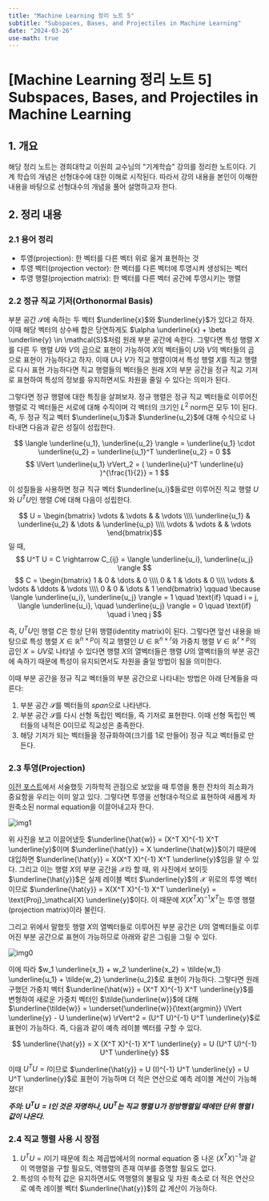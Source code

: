 ```yaml
---
title: "Machine Learning 정리 노트 5"
subtitle: "Subspaces, Bases, and Projectiles in Machine Learning"
date: "2024-03-26"
use-math: true
---
```


# [Machine Learning 정리 노트 5] Subspaces, Bases, and Projectiles in Machine Learning

## 1. 개요

해당 정리 노트는 경희대학교 이원희 교수님의 "기계학습" 강의를 정리한 노트이다. 기계 학습의 개념은 선형대수에 대한 이해로 시작된다. 따라서 강의 내용을 본인이 이해한 내용을 바탕으로 선형대수의 개념을 풀어 설명하고자 한다.

## 2. 정리 내용

### 2.1 용어 정리

- 투영(projection): 한 벡터를 다른 벡터 위로 옮겨 표현하는 것
- 투영 벡터(projection vector): 한 벡터를 다른 벡터에 투영시켜 생성되는 벡터
- 투영 행렬(projection matrix): 한 벡터를 다른 벡터 공간에 투영시키는 행렬

### 2.2 정규 직교 기저(Orthonormal Basis)

부분 공간 $\mathcal{S}$에 속하는 두 벡터 $\underline{x}$와 $\underline{y}$가 있다고 하자. 이때 해당 벡터의 상수배 합은 당연하게도 $\alpha \underline{x} + \beta \underline{y} \in \mathcal{S}$처럼 원래 부분 공간에 속한다. 그렇다면 특성 행렬 $X$를 다른 두 행렬 $U$와 $V$의 곱으로 표현이 가능하여 $X$의 벡터들이 $U$와 $V$의 벡터들의 곱으로 표현이 가능하다고 하자. 이때 $U$나 $V$가 직교 행렬이여서 특성 행렬 $X$를 직교 행렬로 다시 표현 가능하다면 직교 행렬들의 벡터들은 원래 $X$의 부분 공간을 정규 직교 기저로 표현하여 특성의 정보를 유지하면서도 차원을 줄일 수 있다는 의미가 된다.

그렇다면 정규 행렬에 대한 특징을 살펴보자. 정규 행렬은 정규 직교 벡터들로 이루어진 행렬로 각 벡터들은 서로에 대해 수직이며 각 벡터의 크기인 $L^2$ norm은 모두 1이 된다. 즉, 두 정규 직교 벡터 $\underline{u_1}$과 $\underline{u_2}$에 대해 수식으로 나타내면 다음과 같은 성질이 성립한다.

$$ \langle \underline{u_1}, \underline{u_2}  \rangle = \underline{u_1} \cdot \underline{u_2} = \underline{u_1}^T \underline{u_2} = 0 $$
$$ \lVert \underline{u_1} \rVert_2 = ( \underline{u}^T \underline{u} )^{\frac{1}{2}} = 1 $$

이 성질들을 사용하면 정규 직규 벡터 $\underline{u_i}$들로만 이루어진 직교 행렬 $U$와 $U^T U$인 행렬 $C$에 대해 다음이 성립한다.

$$ U = \begin{bmatrix} \vdots &  \vdots & & \vdots \\\\ \underline{u_1} & \underline{u_2} & \dots & \underline{u_p} \\\\ \vdots &  \vdots & & \vdots \end{bmatrix}$$일 때,
$$ U^T U = C \rightarrow C_{ij} = \langle \underline{u_i}, \underline{u_j} \rangle $$
$$ C = \begin{bmatrix} 1 & 0 & \dots & 0 \\\\ 0 & 1 & \dots & 0 \\\\ \vdots & \vdots & \ddots & \vdots \\\\ 0 & 0 & \dots & 1 \end{bmatrix} \qquad \because \langle \underline{u_i}, \underline{u_j} \rangle = 1 \quad \text{if} \quad i = j, \langle \underline{u_i}, \quad \underline{u_j} \rangle = 0 \quad \text{if} \quad i \neq j $$

즉, $U^T U$인 행렬 $C$은 항상 단위 행렬(identity matrix)이 된다. 그렇다면 앞선 내용을 바탕으로 특성 행렬 $X \in \mathbb{R}^{n \times p}$이 직교 행렬인 $U \in \mathbb{R}^{n \times r}$와 가중치 행렬 $V \in \mathbb{R}^{r \times p}$의 곱인 $X = UV$로 나타낼 수 있다면 행렬 $X$의 열벡터들은 행렬 $U$의 열벡터들의 부분 공간에 속하기 때문에 특성이 유지되면서도 차원을 줄일 방법이 됨을 의미한다.

이때 부분 공간을 정규 직교 벡터들의 부분 공간으로 나타내는 방법은 아래 단계들을 따른다:

1. 부분 공간 $\mathcal{S}$를 벡터들의 $span$으로 나타낸다.
2. 부분 공간 $\mathcal{S}$를 다시 선형 독립인 벡터들, 즉 기저로 표현한다. 이때 선형 독립인 벡터들의 내적은 0이므로 직교성은 충족한다.
3. 해당 기저가 되는 벡터들을 정규화하여(크기를 1로 만들어) 정규 직교 벡터들로 만든다.

### 2.3 투영(Projection)

[이전 포스트](https://yoonylim.github.io/posts/machine-learning/2024-03-14-machine-learning-2)에서 서술했듯 기하학적 관점으로 보았을 때 투영을 통한 잔차의 최소화가 중요함을 우리는 이미 알고 있다. 그렇다면 투영을 선형대수적으로 표현하여 새롭게 차원축소된 normal equation을 이끌어내고자 한다.

![img1](/images/machine-learning/20240314/img1.png)

위 사진을 보고 이끌어냈듯 $\underline{\hat{w}} = (X^T X)^{-1} X^T \underline{y}$이며 $\underline{\hat{y}} = X \underline{\hat{w}}$이기 때문에 대입하면 $\underline{\hat{y}} = X(X^T X)^{-1} X^T \underline{y}$임을 알 수 있다. 그리고 이는 행렬 $X$의 부분 공간을 $\mathcal{X}$라 할 때, 위 사진에서 보이듯 $\underline{\hat{y}}$은 실제 레이블 벡터 $\underline{y}$의 $\mathcal{X}$ 위로의 투영 벡터이므로 $\underline{\hat{y}} = X(X^T X)^{-1} X^T \underline{y} = \text{Proj}_\mathcal{X} \underline{y}$이다. 이 때문에 $X(X^T X)^{-1} X^T$는 투영 행렬(projection matrix)이라 불린다.

그리고 위에서 말했듯 행렬 $X$의 열벡터들로 이루어진 부분 공간은 $U$의 열벡터들로 이루어진 부분 공간으로 표현이 가능하므로 아래와 같은 그림을 그릴 수 있다.

![img0](/images/machine-learning/20240326/img0.png)

이에 따라 $w_1 \underline{x_1} + w_2 \underline{x_2} = \tilde{w_1} \underline{u_1} + \tilde{w_2} \underline{u_2}$로 표현이 가능하다. 그렇다면 원래 구했던 가중치 벡터 $\underline{\hat{w}} = (X^T X)^{-1} X^T \underline{y}$를 변형하여 새로운 가중치 벡터인 $\tilde{\underline{w}}$에 대해 $\underline{\tilde{w}} = \underset{\underline{w}}{\text{argmin}} \lVert \underline{y} - U \underline{w} \rVert^2 = (U^T U)^{-1} U^T \underline{y}$로 표현이 가능하다. 즉, 다음과 같이 예측 레이블 벡터를 구할 수 있다.

$$ \underline{\hat{y}} = X (X^T X)^{-1} X^T \underline{y} = U (U^T U)^{-1} U^T \underline{y} $$

이때 $U^T U = I$이므로 $\underline{\hat{y}} = U (I)^{-1} U^T \underline{y} = U U^T \underline{y}$로 표현이 가능하며 더 적은 연산으로 예측 레이블 계산이 가능해졌다!

***주의: $U^T U = I$인 것은 자명하나, $U U^T$는 직교 행렬 $U$가 정방행렬일 때에만 단위 행렬 $I$ 값이 나온다.***

### 2.4 직교 행렬 사용 시 장점

1. $U^T U = I$이기 때문에 최소 제곱법에서의 normal equation 중 나온 $(X^T X)^{-1}$과 같이 역행렬을 구할 필요도, 역행렬의 존재 여부를 증명할 필요도 없다.
2. 특성의 수학적 값은 유지하면서도 역행렬의 불필요 및 차원 축소로 더 적은 연산으로 예측 레이블 벡터 $\underline{\hat{y}}$의 값 계산이 가능하다.